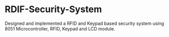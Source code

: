 # RDIF-Security-System
Designed and implemented a RFID and Keypad based security system  using 8051 Microcontroller, RFID, Keypad and LCD module.
